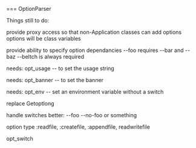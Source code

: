 === OptionParser

Things still to do:

provide proxy access so that non-Application classes can add options
options will be class variables

provide ability to specify option dependancies
--foo requires --bar and --baz
--beltch is always required

needs: opt_usage -- to set the usage string

needs: opt_banner -- to set the banner

needs: opt_env -- set an environment variable without a switch

replace Getoptlong

handle switches better:
 --foo --no-foo or something

option type :readfile, :createfile, :appendfile, readwritefile

opt_switch
